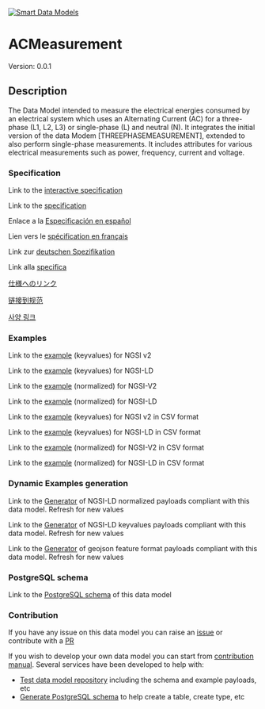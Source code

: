 [![Smart Data Models](https://smartdatamodels.org/wp-content/uploads/2022/01/SmartDataModels_logo.png "Logo")](https://smartdatamodels.org)
# ACMeasurement
Version: 0.0.1

## Description 

The Data Model intended to measure the electrical energies consumed by an electrical system which uses an Alternating Current (AC) for a three-phase (L1, L2, L3) or single-phase (L) and neutral (N). It integrates the initial version of the data Modem [THREEPHASEMEASUREMENT], extended to also perform single-phase measurements. It includes attributes for various electrical measurements such as power, frequency, current and voltage.
### Specification

Link to the [interactive specification](https://swagger.lab.fiware.org/?url=https://smart-data-models.github.io/dataModel.Energy/ACMeasurement/swagger.yaml)

Link to the [specification](https://github.com/smart-data-models/dataModel.Energy/blob/master/ACMeasurement/doc/spec.md)

Enlace a la [Especificación en español](https://github.com/smart-data-models/dataModel.Energy/blob/master/ACMeasurement/doc/spec_ES.md)

Lien vers le [spécification en français](https://github.com/smart-data-models/dataModel.Energy/blob/master/ACMeasurement/doc/spec_FR.md)

Link zur [deutschen Spezifikation](https://github.com/smart-data-models/dataModel.Energy/blob/master/ACMeasurement/doc/spec_DE.md)

Link alla [specifica](https://github.com/smart-data-models/dataModel.Energy/blob/master/ACMeasurement/doc/spec_IT.md)

[仕様へのリンク](https://github.com/smart-data-models/dataModel.Energy/blob/master/ACMeasurement/doc/spec_JA.md)

[链接到规范](https://github.com/smart-data-models/dataModel.Energy/blob/master/ACMeasurement/doc/spec_ZH.md)

[사양 링크](https://github.com/smart-data-models/dataModel.Energy/blob/master/ACMeasurement/doc/spec_KO.md)
### Examples

Link to the [example](https://smart-data-models.github.io/dataModel.Energy/ACMeasurement/examples/example.json) (keyvalues) for NGSI v2

Link to the [example](https://smart-data-models.github.io/dataModel.Energy/ACMeasurement/examples/example.jsonld) (keyvalues) for NGSI-LD

Link to the [example](https://smart-data-models.github.io/dataModel.Energy/ACMeasurement/examples/example-normalized.json) (normalized) for NGSI-V2

Link to the [example](https://smart-data-models.github.io/dataModel.Energy/ACMeasurement/examples/example-normalized.jsonld) (normalized) for NGSI-LD

Link to the [example](https://github.com/smart-data-models/dataModel.Energy/blob/master/ACMeasurement/examples/example.json.csv) (keyvalues) for NGSI v2 in CSV format

Link to the [example](https://github.com/smart-data-models/dataModel.Energy/blob/master/ACMeasurement/examples/example.jsonld.csv) (keyvalues) for NGSI-LD in CSV format

Link to the [example](https://github.com/smart-data-models/dataModel.Energy/blob/master/ACMeasurement/examples/example-normalized.json.csv) (normalized) for NGSI-V2 in CSV format

Link to the [example](https://github.com/smart-data-models/dataModel.Energy/blob/master/ACMeasurement/examples/example-normalized.jsonld.csv) (normalized) for NGSI-LD in CSV format
### Dynamic Examples generation

Link to the [Generator](https://smartdatamodels.org/extra/ngsi-ld_generator.php?schemaUrl=https://raw.githubusercontent.com/smart-data-models/dataModel.Energy/master/ACMeasurement/schema.json&email=info@smartdatamodels.org) of NGSI-LD normalized payloads compliant with this data model. Refresh for new values

Link to the [Generator](https://smartdatamodels.org/extra/ngsi-ld_generator_keyvalues.php?schemaUrl=https://raw.githubusercontent.com/smart-data-models/dataModel.Energy/master/ACMeasurement/schema.json&email=info@smartdatamodels.org) of NGSI-LD keyvalues payloads compliant with this data model. Refresh for new values

Link to the [Generator](https://smartdatamodels.org/extra/geojson_features_generator.php?schemaUrl=https://raw.githubusercontent.com/smart-data-models/dataModel.Energy/master/ACMeasurement/schema.json&email=info@smartdatamodels.org) of geojson feature format payloads compliant with this data model. Refresh for new values
### PostgreSQL schema

Link to the [PostgreSQL schema](https://github.com/smart-data-models/dataModel.Energy/blob/master/ACMeasurement/schema.sql) of this data model
### Contribution

 If you have any issue on this data model you can raise an [issue](https://github.com/smart-data-models/dataModel.Energy/issues)  or contribute with a [PR](https://github.com/smart-data-models/dataModel.Energy/pulls)

 If you wish to develop your own data model you can start from [contribution manual](https://bit.ly/contribution_manual). Several services have been developed to help with: 
 - [Test data model repository](https://smartdatamodels.org/index.php/data-models-contribution-api/) including the schema and example payloads, etc
 - [Generate PostgreSQL schema](https://smartdatamodels.org/index.php/sql-service/) to help create a table, create type, etc
